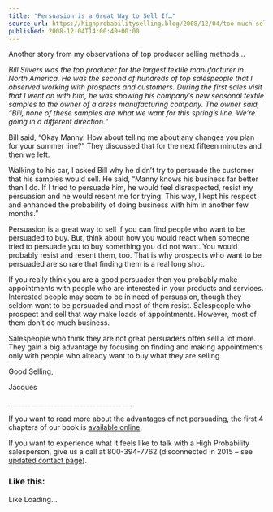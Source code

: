```yaml
---
title: "Persuasion is a Great Way to Sell If…"
source_url: https://highprobabilityselling.blog/2008/12/04/too-much-selling-not-enough-sales
published: 2008-12-04T14:00:40+00:00
---
```

Another story from my observations of top producer selling methods…  

 *Bill Silvers was the top producer for the largest textile manufacturer in North America. He was the second of hundreds of top salespeople that I observed working with prospects and customers. During the first sales visit that I went on with him, he was showing his company’s new seasonal textile samples to the owner of a dress manufacturing company. The owner said, “Bill, none of these samples are what we want for this spring’s line. We’re going in a different direction.”* 


Bill said, “Okay Manny. How about telling me about any changes you plan for your summer line?” They discussed that for the next fifteen minutes and then we left.


Walking to his car, I asked Bill why he didn’t try to persuade the customer that his samples would sell. He said, “Manny knows his business far better than I do. If I tried to persuade him, he would feel disrespected, resist my persuasion and he would resent me for trying. This way, I kept his respect and enhanced the probability of doing business with him in another few months.”


Persuasion is a great way to sell if you can find people who want to be persuaded to buy. But, think about how you would react when someone tried to persuade you to buy something you did not want. You would probably resist and resent them, too. That is why prospects who want to be persuaded are so rare that finding them is a real long shot.


If you really think you are a good persuader then you probably make appointments with people who are interested in your products and services. Interested people may seem to be in need of persuasion, though they seldom want to be persuaded and most of them resist. Salespeople who prospect and sell that way make loads of appointments. However, most of them don’t do much business.


Salespeople who think they are not great persuaders often sell a lot more. They gain a big advantage by focusing on finding and making appointments only with people who already want to buy what they are selling.


Good Selling,  

Jacques  

\_\_\_\_\_\_\_\_\_\_\_\_\_\_\_\_\_\_\_\_\_\_\_\_\_\_\_\_\_\_\_\_\_\_\_\_\_\_


If you want to read more about the advantages of not persuading, the first 4 chapters of our book is [available online](http://www.highprobsell.com/html/high_probability_selling_book.html).


If you want to experience what it feels like to talk with a High Probability salesperson, give us a call at 800\-394\-7762 (disconnected in 2015 – see [updated contact page](http://www.HighProbSell.com/contact/)).


### Like this:

Like Loading...
